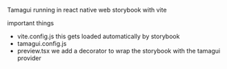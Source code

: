 Tamagui running in react native web storybook with vite

important things

- vite.config.js this gets loaded automatically by storybook
- tamagui.config.js
- preview.tsx we add a decorator to wrap the storybook with the tamagui provider
